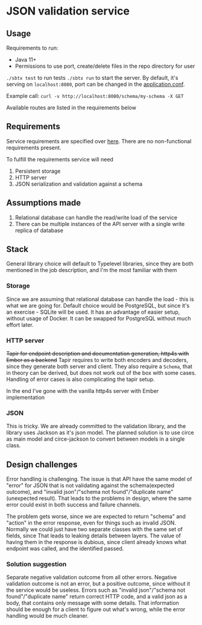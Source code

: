 # JSON validation service

## Usage
Requirements to run:
- Java 11+
- Permissions to use port, create/delete files in the repo directory for user


`./sbtx test` to run tests `./sbtx run` to start the server. By default, it's serving on `localhost:8080`, port can be changed in the [application.conf](./src/main/resources/application.conf).

Example call: `curl -v http://localhost:8080/schema/my-schema -X GET`

Available routes are listed in the requirements below

## Requirements
Service requirements are specified over [here](https://gist.github.com/goodits/20818f6ded767bca465a7c674187223e).
There are no non-functional requirements present.

To fulfill the requirements service will need
1. Persistent storage
2. HTTP server
3. JSON serialization and validation against a schema

## Assumptions made
1. Relational database can handle the read/write load of the service
2. There can be multiple instances of the API server with a single write replica of database

## Stack
General library choice will default to Typelevel libraries, since they are both mentioned in the job description, and I'm the most familiar with them

### Storage
Since we are assuming that relational database can handle the load - this is what we are going for. 
Default choice would be PostgreSQL, but since it's an exercise - SQLite will be used. 
It has an advantage of easier setup, without usage of Docker. It can be swapped for PostgreSQL without much effort later.

### HTTP server
~~Tapir for endpoint description and documentation generation, http4s with Ember as a backend~~
Tapir requires to write both encoders and decoders, since they generate both server and client. 
They also require a `Schema`, that in theory can be derived, but does not work out of the box with some cases.
Handling of error cases is also complicating the tapir setup.

In the end I've gone with the vanilla http4s server with Ember implementation

### JSON
This is tricky. We are already committed to the validation library, and the library uses Jackson as it's json model.
The planned solution is to use circe as main model and circe-jackson to convert between models in a single class.

## Design challenges
Error handling is challenging. 
The issue is that API have the same model of "error" for JSON that is not validating against the schema(expected outcome),
and "invalid json"/"schema not found"/"duplicate name"(unexpected result). That leads to the problems in design, where the same error
could exist in both success and failure channels.

The problem gets worse, since we are expected to return "schema" and "action" in the error response, even for things such as invalid JSON.
Normally we could just have two separate classes with the same set of fields, since
That leads to leaking details between layers. The value of having them in the response is dubious, since client already knows what endpoint was called, and the identified passed.

### Solution suggestion
Separate negative validation outcome from all other errors. Negative validation outcome is not an error, but a positive outcome, since without it the service would be useless.
Errors such as "invalid json"/"schema not found"/"duplicate name" return correct HTTP code, and a valid json as a body, that contains only message with some details.
That information should be enough for a client to figure out what's wrong, while the error handling would be much cleaner.
